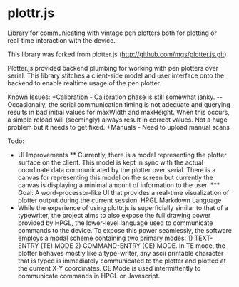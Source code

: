 # plottr.js
Library for communicating with vintage pen plotters both for plotting or real-time interaction with the device.

This library was forked from plotter.js (http://github.com/mgs/plotter.js.git)

Plotter.js provided backend plumbing for working with pen plotters over serial. This library stitches a client-side model and user interface onto the backend to enable realtime usage of the pen plotter.

Known Issues:
  +Calibration
    - Calibration phase is still somewhat janky.
    -- Occasionally, the serial communication timing is not adequate and querying results in bad initial values for maxWidth and maxHeight.  When this occurs, a simple reload will (seemingly) always result in correct values. Not a huge problem but it needs to get fixed.
  +Manuals
    - Need to upload manual scans

Todo:
* UI Improvements
** Currently, there is a model representing the plotter surface on the client. This model is kept in sync with the actual coordinate data communicated by the plotter over serial. There is a canvas for representing this model on the screen but currently the canvas is displaying a minimal amount of information to the user.
*** Goal: A word-processor-like UI that provides a real-time visualization of plotter output during the current session. HPGL Markdown Language
* While the experience of using plottr.js is superficially similar to that of a typewriter, the project aims to also expose the full drawing power provided by HPGL, the lower-level language used to communicate commands to the device. To expose this power seamlessly, the software employs a modal scheme containing two primary modes: 1) TEXT-ENTRY (TE) MODE 2) COMMAND-ENTRY (CE) MODE. In TE mode, the plotter behaves mostly like a type-writer, any ascii printable character that is typed is immediately communicated to the plotter and plotted at the current X-Y coordinates. CE Mode is used intermittently to communicate commands in HPGL or Javascript.
